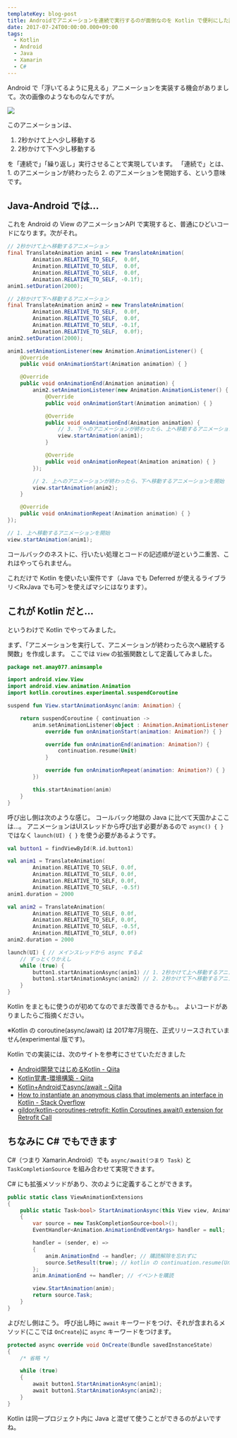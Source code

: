 ```yaml
---
templateKey: blog-post
title: Androidでアニメーションを連続で実行するのが面倒なのを Kotlin で便利にした話
date: 2017-07-24T00:00:00.000+09:00
tags:
  - Kotlin
  - Android
  - Java
  - Xamarin
  - C#
---
```

Android で「浮いてるように見える」アニメーションを実装する機会がありまして。次の画像のようなものなんですが。
<!--more-->

![](/img/posts/concat_animations_with_kotlin_01.gif)

このアニメーションは、

1. 2秒かけて上へ少し移動する
2. 2秒かけて下へ少し移動する

を「連続で」「繰り返し」実行させることで実現しています。
「連続で」とは、 1. のアニメーションが終わったら 2. のアニメーションを開始する、という意味です。

## Java-Android では…

これを Android の View のアニメーションAPI で実現すると、普通にひどいコードになります。次がそれ。

```java
// 2秒かけて上へ移動するアニメーション
final TranslateAnimation anim1 = new TranslateAnimation(
        Animation.RELATIVE_TO_SELF,  0.0f,
        Animation.RELATIVE_TO_SELF,  0.0f,
        Animation.RELATIVE_TO_SELF,  0.0f,
        Animation.RELATIVE_TO_SELF, -0.1f);
anim1.setDuration(2000);

// 2秒かけて下へ移動するアニメーション
final TranslateAnimation anim2 = new TranslateAnimation(
        Animation.RELATIVE_TO_SELF,  0.0f,
        Animation.RELATIVE_TO_SELF,  0.0f,
        Animation.RELATIVE_TO_SELF, -0.1f,
        Animation.RELATIVE_TO_SELF,  0.0f);
anim2.setDuration(2000);

anim1.setAnimationListener(new Animation.AnimationListener() {
    @Override
    public void onAnimationStart(Animation animation) { }

    @Override
    public void onAnimationEnd(Animation animation) {
        anim2.setAnimationListener(new Animation.AnimationListener() {
            @Override
            public void onAnimationStart(Animation animation) { }

            @Override
            public void onAnimationEnd(Animation animation) {
                // 3. 下へのアニメーションが終わったら、上へ移動するアニメーションをまた開始
                view.startAnimation(anim1);
            }

            @Override
            public void onAnimationRepeat(Animation animation) { }
        });

        // 2. 上へのアニメーションが終わったら、下へ移動するアニメーションを開始
        view.startAnimation(anim2);
    }

    @Override
    public void onAnimationRepeat(Animation animation) { }
});

// 1. 上へ移動するアニメーションを開始
view.startAnimation(anim1);
```

コールバックのネストに、行いたい処理とコードの記述順が逆という二重苦、これはやってられません。

これだけで Kotlin を使いたい案件です（Java でも Deferred が使えるライブラリ＜RxJava でも可＞を使えばマシにはなります）。

## これが Kotlin だと…

というわけで Kotlin でやってみました。

まず、「アニメーションを実行して、アニメーションが終わったら次へ継続する関数」を作成します。
ここでは ``View`` の拡張関数として定義してみました。

```kotlin
package net.amay077.animsample

import android.view.View
import android.view.animation.Animation
import kotlin.coroutines.experimental.suspendCoroutine

suspend fun View.startAnimationAsync(anim: Animation) {

    return suspendCoroutine { continuation ->
        anim.setAnimationListener(object : Animation.AnimationListener {
            override fun onAnimationStart(animation: Animation?) { }

            override fun onAnimationEnd(animation: Animation?) {
                continuation.resume(Unit)
            }

            override fun onAnimationRepeat(animation: Animation?) { }
        })

        this.startAnimation(anim)
    }
}
```

呼び出し側は次のような感じ。
コールバック地獄の Java に比べて天国かよここは…。
アニメーションはUIスレッドから呼び出す必要があるので ``async() { }`` ではなく ``launch(UI) { }`` を使う必要があるようです。

```kotlin
val button1 = findViewById(R.id.button1)

val anim1 = TranslateAnimation(
        Animation.RELATIVE_TO_SELF, 0.0f,
        Animation.RELATIVE_TO_SELF, 0.0f,
        Animation.RELATIVE_TO_SELF, 0.0f,
        Animation.RELATIVE_TO_SELF, -0.5f)
anim1.duration = 2000

val anim2 = TranslateAnimation(
        Animation.RELATIVE_TO_SELF, 0.0f,
        Animation.RELATIVE_TO_SELF, 0.0f,
        Animation.RELATIVE_TO_SELF, -0.5f,
        Animation.RELATIVE_TO_SELF, 0.0f)
anim2.duration = 2000

launch(UI) { // メインスレッドから async するよ
    // ずっとくりかえし
    while (true) {
        button1.startAnimationAsync(anim1) // 1. 2秒かけて上へ移動するアニメーションを実行
        button1.startAnimationAsync(anim2) // 2. 2秒かけて下へ移動するアニメーションを実行
    }
}
```

Kotlin をまともに使うのが初めてなのでまだ改善できるかも。。
よいコードがありましたらご指摘ください。

※Kotlin の coroutine(async/await) は 2017年7月現在、正式リリースされていません(experimental 版です)。

Kotlin での実装には、次のサイトを参考にさせていただきました

* [Android開発ではじめるKotlin - Qiita](http://qiita.com/Kogarasi/items/4bd0a37763b057e9d796)
* [Kotlin覚書-環境構築 - Qiita](http://qiita.com/ke__kyukyun1828/items/c4c321650d888765140e)
* [Kotlin+Androidでasync/await - Qiita](http://qiita.com/k-kagurazaka@github/items/702c92bc3381af36db12)
* [How to instantiate an anonymous class that implements an interface in Kotlin - Stack Overflow](https://stackoverflow.com/questions/37805860/how-to-instantiate-an-anonymous-class-that-implements-an-interface-in-kotlin)
* [gildor/kotlin-coroutines-retrofit: Kotlin Coroutines await() extension for Retrofit Call](https://github.com/gildor/kotlin-coroutines-retrofit)

## ちなみに C# でもできます

C#（つまり Xamarin.Android）でも ``async/await(つまり Task)`` と ``TaskCompletionSource`` を組み合わせて実現できます。

C# にも拡張メソッドがあり、次のように定義することができます。

```csharp
public static class ViewAnimationExtensions
{
    public static Task<bool> StartAnimationAsync(this View view, Animation anim)
    {
        var source = new TaskCompletionSource<bool>();
        EventHandler<Animation.AnimationEndEventArgs> handler = null;

        handler = (sender, e) =>
        {
            anim.AnimationEnd -= handler; // 購読解除を忘れずに
            source.SetResult(true); // kotlin の continuation.resume(Unit) にあたるトコ
        };
        anim.AnimationEnd += handler; // イベントを購読

        view.StartAnimation(anim);
        return source.Task;
    }
}
```

よびだし側はこう。
呼び出し時に ``await`` キーワードをつけ、それが含まれるメソッド(ここでは ``OnCreate``)に ``async`` キーワードをつけます。

```csharp
protected async override void OnCreate(Bundle savedInstanceState)
{
    /* 省略 */

    while (true)
    {
        await button1.StartAnimationAsync(anim1);
        await button1.StartAnimationAsync(anim2);
    }
}
```

Kotlin は同一プロジェクト内に Java と混ぜて使うことができるのがよいですね。
